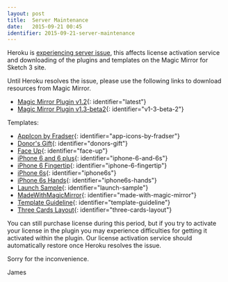 ```yaml
---
layout: post
title:  Server Maintenance
date:   2015-09-21 00:45
identifier: 2015-09-21-server-maintenance
---
```


Heroku is [experiencing server issue](https://status.heroku.com), this affects license activation service and downloading of the plugins and templates on the Magic Mirror for Sketch 3 site.

Until Heroku resolves the issue, please use the following links to download resources from Magic Mirror.

- [Magic Mirror Plugin v1.2](https://github.com/jamztang/MagicMirror/releases/download/v1.2/magicmirror-20150820-free.zip){: identifier="latest"}
- [Magic Mirror Plugin v1.3-beta2](https://github.com/jamztang/MagicMirror/archive/v1.3.zip){: identifier="v1-3-beta-2"}

Templates:

- [AppIcon by Fradser](https://www.dropbox.com/s/2qprx4kmllex8fy/magicmirror-template-appicon-by-fradser.sketch?dl=1){: identifier="app-icons-by-fradser"}
- [Donor's Gift](https://www.dropbox.com/s/icg6h2b3cmgnvgu/magicmirror-template-donor-gift.sketch?dl=1){: identifier="donors-gift"}
- [Face Up](https://www.dropbox.com/s/d37cybsen6phio0/magicmirror-template-faceup.sketch?dl=1){: identifier="face-up"}
- [iPhone 6 and 6 plus](https://www.dropbox.com/s/l8xrncpbtvgpo7q/magicmirror-template-iphone-6-and-6s.sketch?dl=1){: identifier="iphone-6-and-6s"}
- [iPhone 6 Fingertip](https://www.dropbox.com/s/yd2f27nc3wa5bk6/magicmirror-template-iphone6-fingertip.sketch?dl=1){: identifier="iphone-6-fingertip"}
- [iPhone 6s](https://www.dropbox.com/s/9w0p7vd62r5eaum/magicmirror-template-iphone6s-compilation.sketch?dl=1){: identifier="iphone6s"}
- [iPhone 6s Hands](https://www.dropbox.com/s/7g1jeo63m5h41du/magicmirror-template-iphone6s-with-hand.sketch?dl=1){: identifier="iphone6s-hands"}
- [Launch Sample](https://www.dropbox.com/s/ttzpb4vkxak5fl4/magicmirror-template-sample.sketch?dl=1){: identifier="launch-sample"}
- [MadeWithMagicMirror](https://www.dropbox.com/s/04qnxsjzlnifd9u/magicmirror-template-madewithmagicmirror.sketch?dl=1){: identifier="made-with-magic-mirror"}
- [Template Guideline](https://www.dropbox.com/s/nu9eblkigol4mm0/magicmirror-template-skeleton.sketch?dl=1){: identifier="template-guideline"}
- [Three Cards Layout](https://www.dropbox.com/s/xge7ifbxh2va6f6/magicmirror-template-three-cards-layout.sketch?dl=1){: identifier="three-cards-layout"}

You can still purchase license during this period, but if you try to activate your license in the plugin you may experience difficulties for getting it activated within the plugin. Our license activation service should automatically restore once Heroku resolves the issue.

Sorry for the inconvenience.

James
